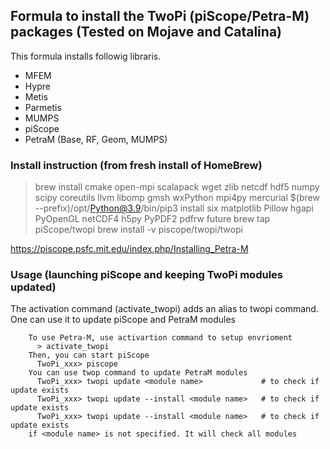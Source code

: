 ##  Formula to install the TwoPi (piScope/Petra-M) packages (Tested on Mojave and Catalina)

This formula installs followig libraris.

   * MFEM
   * Hypre
   * Metis
   * Parmetis
   * MUMPS
   * piScope
   * PetraM (Base, RF, Geom, MUMPS)

### Install instruction (from fresh install of HomeBrew)
  > brew install cmake open-mpi scalapack wget zlib netcdf hdf5 numpy scipy coreutils llvm libomp gmsh wxPython mpi4py mercurial
  > $(brew --prefix)/opt/Python@3.9/bin/pip3 install six matplotlib Pillow hgapi PyOpenGL netCDF4 h5py PyPDF2 pdfrw future
  > brew tap piScope/twopi
  > brew install -v piscope/twopi/twopi 

  https://piscope.psfc.mit.edu/index.php/Installing_Petra-M
  

### Usage (launching piScope and keeping TwoPi modules updated)
The activation command (activate_twopi) adds an alias to twopi command. One can use it to
update piScope and PetraM modules

```
    To use Petra-M, use activartion command to setup envrioment
      > activate_twopi
    Then, you can start piScope
      TwoPi_xxx> piscope 
    You can use twop command to update PetraM modules
      TwoPi_xxx> twopi update <module name>             # to check if update exists
      TwoPi_xxx> twopi update --install <module name>   # to check if update exists
      TwoPi_xxx> twopi update --install <module name>   # to check if update exists
    if <module name> is not specified. It will check all modules
```
